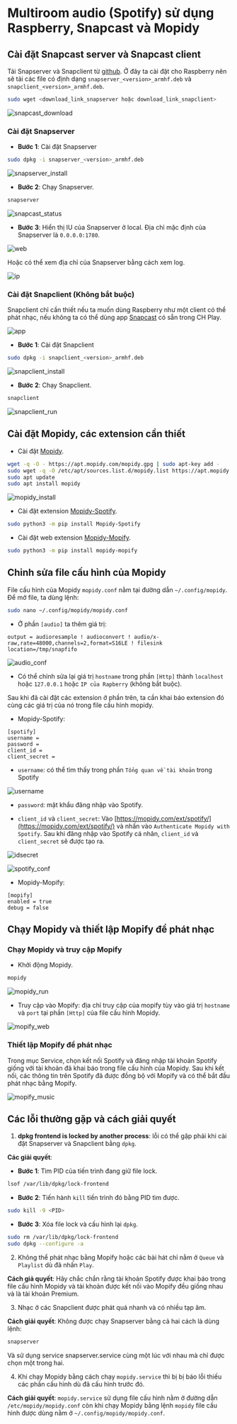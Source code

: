 # Multiroom audio (Spotify) sử dụng Raspberry, Snapcast và Mopidy

## Cài đặt Snapcast server và Snapcast client
Tải Snapserver và Snapclient từ [github](https://github.com/badaix/snapcast/releases/latest). Ở đây ta cài đặt cho Raspberry nên sẽ tải các file có định dạng `snapserver_<version>_armhf.deb` và `snapclient_<version>_armhf.deb`.

```bash
sudo wget <download_link_snapserver hoặc download_link_snapclient>
```
![snapcast_download](../_static/images/Snapcast_download.png)

### Cài đặt Snapserver
* **Bước 1**: Cài đặt Snapserver

```bash
sudo dpkg -i snapserver_<version>_armhf.deb
```

![snapserver_install](../_static/images/snapserver_install.png)

* **Bước 2**: Chạy Snapserver.

```bash
snapserver
```

![snapcast_status](../_static/images/snapserver_run.png)

* **Bước 3**: Hiển thị IU của Snapserver ở local.
Địa chỉ mặc định của Snapserver là `0.0.0.0:1780`.

![web](../_static/images/snapserver_web.png)

Hoặc có thể xem địa chỉ của Snapserver bằng cách xem log.

![ip](../_static/images/snapserver_ip.png)

### Cài đặt Snapclient (Không bắt buộc)
Snapclient chỉ cần thiết nếu ta muốn dùng Raspberry như một client có thể phát nhạc, nếu không ta có thể dùng app [Snapcast](https://play.google.com/store/apps/details?id=de.badaix.snapcast) có sẵn trong CH Play.

![app](../_static/images/snapcast_app.png)

* **Bước 1**: Cài đặt Snapclient

```bash
sudo dpkg -i snapclient_<version>_armhf.deb
```

![snapclient_install](../_static/images/snapclient_install.png)

* **Bước 2**: Chạy Snapclient.

```bash
snapclient
```

![snapclient_run](../_static/images/snapclient_run.png)

## Cài đặt Mopidy, các extension cần thiết

* Cài đặt [Mopidy](https://docs.mopidy.com/en/release-0.19/installation/debian/).

```bash
wget -q -O - https://apt.mopidy.com/mopidy.gpg | sudo apt-key add -
sudo wget -q -O /etc/apt/sources.list.d/mopidy.list https://apt.mopidy.com/buster.list
sudo apt update
sudo apt install mopidy
```

![mopidy_install](../_static/images/mopidy_install.png)

* Cài đặt extension [Mopidy-Spotify](https://github.com/mopidy/mopidy-spotify).

```bash
sudo python3 -m pip install Mopidy-Spotify
```

* Cài đặt web extension [Mopidy-Mopify](https://github.com/dirkgroenen/mopidy-mopify).

```bash
sudo python3 -m pip install mopidy-mopify
```

## Chỉnh sửa file cấu hình của Mopidy
File cấu hình của Mopidy `mopidy.conf` nằm tại đường dẫn `~/.config/mopidy`. Để mở file, ta dùng lệnh:

```bash
sudo nano ~/.config/mopidy/mopidy.conf
```

* Ở phần `[audio]` ta thêm giá trị:

```
output = audioresample ! audioconvert ! audio/x-raw,rate=48000,channels=2,format=S16LE ! filesink location=/tmp/snapfifo
```

![audio_conf](../_static/images/audio_conf.png)

* Có thể chỉnh sửa lại giá trị `hostname` trong phần `[Http]` thành `localhost` hoặc `127.0.0.1` hoặc `IP của Rapberry` (không bắt buộc).

Sau khi đã cài đặt các extension ở phần trên, ta cần khai báo extension đó cùng các giá trị của nó trong file cấu hình mopidy.
* Mopidy-Spotify:

 ```
 [spotify]
 username =
 password =
 client_id =
 client_secret =
 ```

 * `username`: có thể tìm thấy trong phần `Tổng quan về tài khoản` trong Spotify

 ![username](../_static/images/spotify_username.png)

 * `password`: mật khẩu đăng nhập vào Spotify.

 * `client_id` và `client_secret`: Vào [https://mopidy.com/ext/spotify/](https://mopidy.com/ext/spotify/) và nhấn vào `Authenticate Mopidy with Spotify`. Sau khi đăng nhập vào Spotify cá nhân, `client_id` và `client_secret` sẽ được tạo ra.

 ![idsecret](../_static/images/spotify_idsecret.png)

 ![spotify_conf](../_static/images/spotify_conf.png)

* Mopidy-Mopify:

```
[mopify]
enabled = true
debug = false
```

## Chạy Mopidy và thiết lập Mopify để phát nhạc

### Chạy Mopidy và truy cập Mopify
* Khởi động Mopidy.

```bash
mopidy
```

![mopidy_run](../_static/images/mopidy_run.png)

* Truy cập vào Mopify: địa chỉ truy cập của mopify tùy vào giá trị `hostname` và `port` tại phần `[Http]` của file cấu hình Mopidy.

![mopify_web](../_static/images/mopify_web.png)

### Thiết lập Mopify để phát nhạc
Trong mục Service, chọn kết nối Spotify và đăng nhập tài khoản Spotify giống với tài khoản đã khai báo trong file cấu hình của Mopidy. Sau khi kết nối, các thông tin trên Spotify đã được đồng bộ với Mopify và có thể bắt đầu phát nhạc bằng Mopify.

![mopify_music](../_static/images/mopify_music.png)

## Các lỗi thường gặp và cách giải quyết
1. **dpkg frontend is locked by another process**: lỗi có thể gặp phải khi cài đặt Snapserver và Snapclient bằng `dpkg`.

 **Các giải quyết**:

 * **Bước 1**: Tìm PID của tiến trình đang giữ file lock.

 ```bash
 lsof /var/lib/dpkg/lock-frontend
 ```

 * **Bước 2**: Tiến hành `kill` tiến trình đó bằng PID tìm được.

 ```bash
 sudo kill -9 <PID>
 ```

 * **Bước 3**: Xóa file lock và cấu hình lại `dpkg`.

 ```bash
 sudo rm /var/lib/dpkg/lock-frontend
 sudo dpkg --configure -a
 ```

2. Không thể phát nhạc bằng Mopify hoặc các bài hát chỉ nằm ở `Queue` và `Playlist` dù đã nhấn `Play`.

 **Cách giả quyết**:
 Hãy chắc chắn rằng tài khoản Spotify được khai báo trong file cấu hình Mopidy và tài khoản được kết nối vào Mopify đều giống nhau và là tài khoản Premium.

3. Nhạc ở các Snapclient được phát quá nhanh và có nhiều tạp âm.

 **Cách giải quyết**:
 Không được chạy Snapserver bằng cả hai cách là dùng lệnh:

 ```bash
 snapserver
 ```
 Và sử dụng service snapserver.service cùng một lúc với nhau mà chỉ được chọn một trong hai.

4. Khi chạy Mopidy bằng cách chạy `mopidy.service` thì bị bị báo lỗi thiếu các phần cấu hình dù đã cấu hình trước đó.

 **Cách giải quyết**:
 `mopidy.service` sử dụng file cấu hình nằm ở đường dẫn `/etc/mopidy/mopidy.conf` còn khi chạy Mopidy bằng lệnh `mopidy` file cấu hình được dùng nằm ở `~/.config/mopidy/mopidy.conf`.
 
